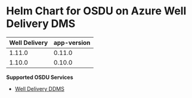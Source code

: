 # Helm Chart for OSDU on Azure Well Delivery DMS 

| Well Delivery     | app-version  |
| ----------------- | ----------   |
| 1.11.0             | 0.11.0        |
| 1.10.0             | 0.10.0        |



__Supported OSDU Services__

- [Well Delivery DDMS](https://community.opengroup.org/osdu/platform/domain-data-mgmt-services/well-delivery/well-delivery)
